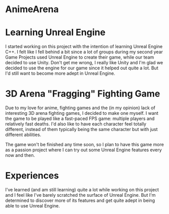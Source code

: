 # AnimeArena

# Learning Unreal Engine
I started working on this project with the intention of learning Unreal Engine C++.
I felt like I fell behind a bit since a lot of groups during my second year Game Projects used Unreal Engine to create their game,
while our team decided to use Unity. Don't get me wrong, I really like Unity and I'm glad we decided to use the engine for our game
since it helped out quite a lot. But I'd still want to become more adept in Unreal Engine.

# 3D Arena "Fragging" Fighting Game
Due to my love for anime, fighting games and the (in my opinion) lack of interesting 3D arena fighting games, I decided to make one myself.
I want the game to be played like a fast-paced FPS game: multiple players and relatively fast deaths.
I'd also like to have each character feel totally different, instead of them typically being the same character but with just different abilities.

The game won't be finished any time soon, so I plan to have this game more as a passion project
where I can try out some Unreal Engine features every now and then.  

# Experiences
I've learned (and am still learning) quite a lot while working on this project
and I feel like I've barely scratched the surface of Unreal Engine. 
But I'm determined to discover more of its features and get quite adept in being able to use Unreal Engine.
